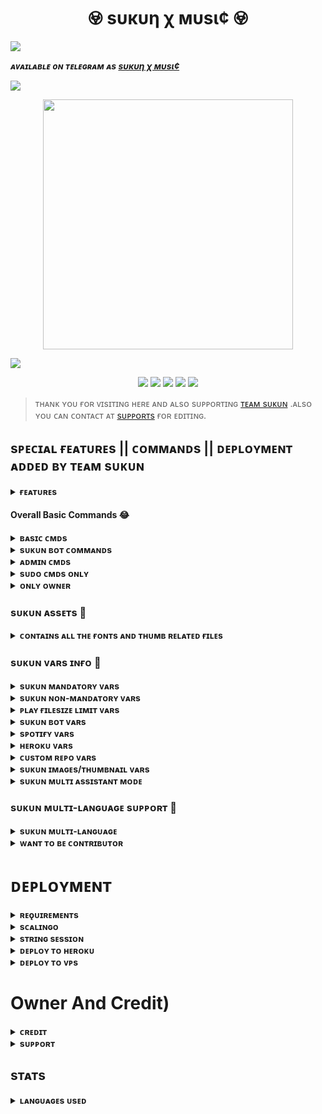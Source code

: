 <h1 align="center"><b> 𖢵 ѕυкυη χ мυѕι¢ 𖢵 </b></h1>

<img src="https://readme-typing-svg.herokuapp.com?color=F77247&width=420&lines=𝙰+𝚃𝚎𝚕𝚎𝚐𝚛𝚊𝚖+Music+Totla+𝚂𝚘𝚞𝚛𝚌𝚎;𝚠𝚛𝚒𝚝𝚝𝚎𝚗+𝙸𝚗+Python+BY+@TeamSukun%E2%9D%A4%EF%B8%8F">

</p>

_**ᴀᴠᴀɪʟᴀʙʟᴇ ᴏɴ ᴛᴇʟᴇɢʀᴀᴍ ᴀs [ѕυкυη χ мυѕι¢ ](https://t.me/AloneXMusicBot)**_

<a href="https://www.youtube.com/watch?v=dQw4w9WgXcQ"><img src="https://user-images.githubusercontent.com/73097560/115834477-dbab4500-a447-11eb-908a-139a6edaec5c.gif"></a>

<p align="center"><a href="https://telegram.dog/AloneXBot"><img src="https://te.legra.ph/file/ee06625c3e3bb4596f0db.jpg" width="400"></a></p>

<a href="https://www.youtube.com/watch?v=dQw4w9WgXcQ"><img src="https://user-images.githubusercontent.com/73097560/115834477-dbab4500-a447-11eb-908a-139a6edaec5c.gif"></a>
<p align="center">
    <a href="https://github.com/AloneXBot/SukunXMusic"> <img src="https://img.shields.io/github/repo-size/AloneXBot/SukunXMusic?color=orange&logo=github&logoColor=green&style=for-the-badge" /></a>
    <a href="https://github.com/AloneXBot/SukunXMusic/commits/prince"> <img src="https://img.shields.io/github/last-commit/AloneXBot/SukunXMusic?color=brown&logo=github&logoColor=green&style=for-the-badge" /></a>
    <a href="https://github.com/AloneXBot/SukunXMusic/issues"> <img src="https://img.shields.io/github/issues/AloneXBot/SukunXMusic?color=blueviolet&logo=github&logoColor=green&style=for-the-badge" /></a>
    <a href="https://github.com/AloneXBot/SukunXMusic/network/members"> <img src="https://img.shields.io/github/forks/AloneXBot/SukunXMusic?color=red&logo=github&logoColor=green&style=for-the-badge" /></a>  
    <a href="https://pypi.org/project/Telethon/"> <img src="https://img.shields.io/pypi/v/telethon?color=yellow&label=telethon&logo=python&logoColor=green&style=for-the-badge" /></a>
</p>

> ᴛʜᴀɴᴋ ʏᴏᴜ ғᴏʀ ᴠɪsɪᴛɪɴɢ ʜᴇʀᴇ ᴀɴᴅ ᴀʟsᴏ sᴜᴘᴘᴏʀᴛɪɴɢ [ᴛᴇᴀᴍ sᴜᴋᴜɴ](https://t.me/TeamSukun) .ᴀʟsᴏ ʏᴏᴜ ᴄᴀɴ ᴄᴏɴᴛᴀᴄᴛ ᴀᴛ [sᴜᴘᴘᴏʀᴛs](https://t.me/sukunsupports) ғᴏʀ ᴇᴅɪᴛɪɴɢ.


## sᴘᴇᴄɪᴀʟ ғᴇᴀᴛᴜʀᴇs || ᴄᴏᴍᴍᴀɴᴅs || ᴅᴇᴘʟᴏʏᴍᴇɴᴛ ᴀᴅᴅᴇᴅ ʙʏ ᴛᴇᴀᴍ sᴜᴋᴜɴ

<details>
<summary><b>ғᴇᴀᴛᴜʀᴇs</b></summary>
<br>

- ➺ `ᴀᴜᴅɪᴏ sᴜᴘᴘᴏʀᴛ ɪɴ ɢʀᴏᴜᴘ ᴠᴄ`
- ➺ `ᴠɪᴅᴇᴏ sᴜᴘᴘᴏʀᴛ ɪɴ ɢʀᴏᴜᴘ ᴠᴄ`
- ➺ `ᴀᴜᴅɪᴏ sᴜᴘᴘᴏʀᴛ ɪɴ ᴄʜᴀɴɴᴇʟ ᴠᴄ`
- ➺ `ᴠɪᴅᴇᴏ sᴜᴘᴘᴏʀᴛ ɪɴ ᴄʜᴀɴɴᴇʟ ᴠᴄ`
- ➺ `ᴠɪᴅᴇᴏ ʟʏʀɪᴄs ᴅᴏᴡɴʟᴏᴀᴅᴇʀ`
- ➺ `sᴏɴɢ ᴅᴏᴡɴʟᴏᴀᴅᴇʀ`
- ➺ `sᴘᴏᴛɪғʏ sᴜᴘᴘᴏʀᴛ`
- ➺ `ʏᴏᴜᴛᴜʙᴇ sᴜᴘᴘᴏʀᴛ`
- ➺ `ʀᴇᴀsᴏ sᴜᴘᴘᴏʀᴛ` 
- ➺ `ᴀᴘᴘʟᴇ ᴍᴜsɪᴄ sᴜᴘᴘᴏʀᴛ`
- ➺ `sᴏᴜɴᴅᴄʟᴏᴜᴅ sᴜᴘᴘᴏʀᴛ`
- ➺ `ᴀᴜᴅɪᴏ ғɪʟᴇ sᴜᴘᴘᴏʀᴛ`
- ➺ `ᴠɪᴅᴇᴏ ғɪʟᴇ sᴜᴘᴘᴏʀᴛ`
- ➺ `ʟɪᴠᴇ sᴛʀᴇᴀᴍ sᴜᴘᴘᴏʀᴛ ɪɴ ɢʀᴏᴜᴘ ᴀɴᴅ ᴄʜᴀɴɴᴇʟ ʙᴏᴛʜ`
- ➺ `ᴘʟᴀʏʟɪsᴛ sᴜᴘᴘᴏʀᴛ`
- ➺ `sʜᴜғғʟᴇ sᴜᴘᴘᴏʀᴛ`
- ➺ `ʟᴏᴏᴘ sᴜᴘᴘᴏʀᴛ`
- ➺ `sᴇᴇᴋ sᴜᴘᴘᴏʀᴛ`
- ➺ `sᴘᴇᴄɪғɪᴄ sᴜᴘᴘᴏʀᴛ`
- ➺ `ɢʙᴀɴ ᴜsᴇʀ`
- ➺ `ᴄᴏɴᴛʀᴏʟ ᴡɪᴛʜ ʙᴜᴛᴛᴏɴs`
- ➺ `sʜᴏᴡɪɴɢ ᴛʀᴀᴄᴋ ɴᴀᴍᴇs ᴡʜᴇɴ sᴋɪᴘᴘɪɴɢ`
- ➺ `sᴇᴛᴛɪɴɢs ᴘᴀɴᴇʟ`
- ➺ `ᴄᴏɴᴛʀᴏʟ ᴡɪᴛʜ ʙᴜᴛᴛᴏɴs`
- ➺ `ᴜsᴇʀʙᴏᴛ ᴀᴜᴛᴏ ᴊᴏɪɴ`
- ➺ `ᴄʜᴀɴɴᴇʟ ᴍᴜsɪᴄ ᴘʟᴀʏ`
- ➺ `ᴋᴇʏʙᴏᴀʀᴅ sᴇʟᴇᴄᴛɪᴏɴ sᴜᴘᴘᴏʀᴛ ғᴏʀ ʏᴏᴜᴛᴜʙᴇ ᴘʟᴀʏ`
- ➺ `ʟʏʀɪᴄs sᴄʀᴀᴘᴘᴇʀ`
- ➺ `ᴜɴʟɪᴍɪᴛᴇᴅ ǫᴜᴇᴜᴇ`
- ➺ `ʙʀᴏᴀᴅᴄᴀsᴛ ʙᴏᴛ`
- ➺ `sᴛᴀᴛɪsᴛɪᴄ ᴄᴏʟʟᴇᴄᴛᴏʀ`
- ➺ `ʙʟᴏᴄᴋ / ᴜɴʙʟᴏᴄᴋ (ʀᴇsᴛʀɪᴄᴛ ᴜsᴇʀ ғᴏʀ ᴜsɪɴɢ ʏᴏᴜʀ ʙᴏᴛ)`
</details>

#### Overall Basic Commands 😂
<details>
<summary><b>ʙᴀsɪᴄ ᴄᴍᴅs</b></summary>
<br>

- `/play <song name>` - play song you requested
- `/playlist` - Show now playing list
- `/song <song name>` - download songs you want quickly
- `/search <query>` - search videos on youtube with details
- `/vsong <song name>` - download videos you want quickly
- `/lyric <song name>` - lyrics scrapper
- `/vk <song name>` - generate song without download
</details>

<details>
<summary><b>sᴜᴋᴜɴ ʙᴏᴛ ᴄᴏᴍᴍᴀɴᴅs</b></summary>
<br>
    
- `/ping`or `/zinda` - ᴛᴏ ᴄʜᴇᴄᴋ ʙᴏᴛ ɪs ᴀʟɪᴠᴇ.
- `/start` or `/sukun` - sᴛᴀʀᴛs ᴛʜᴇ ᴍᴜsɪᴄ ʙᴏᴛ.
- `/help` or `/sukunhelp` - ɢᴇᴛ ʜᴇʟᴩ ᴍᴇɴᴜ ᴡɪᴛʜ ᴇxᴩʟᴀɴᴀᴛɪᴏɴ ᴏғ ᴄᴏᴍᴍᴀɴᴅs.
- `/setting` or `/settings` - sʜᴏᴡs ᴛʜᴇ ɢʀᴏᴜᴩ sᴇᴛᴛɪɴɢs ᴡɪᴛʜ ᴀɴ ɪɴᴛᴇʀᴀᴄᴛɪᴠᴇ ɪɴʟɪɴᴇ ᴍᴇɴᴜ
- `/reload` or `/admincache` - ᴛᴏ ʀᴇʟᴏᴀᴅ ᴀᴅᴍɪɴᴄᴀᴄʜᴇ .
- `/gstats` - ᴛᴏ ɢᴇᴛ ᴛʜᴇ ɢʟᴏʙᴀʟ sᴛᴀᴛs.
- `/stats` or `/TeamSukun` - sʜᴏᴡs ᴛʜᴇ ᴄᴜʀʀᴇɴᴛ sᴛᴀᴛs ᴏғ ᴛʜᴇ ʙᴏᴛ
- `/lang` or `/language` or `/langs` - ᴛᴏ ᴄʜᴀɴɢᴇ ᴛʜᴇ ʟᴀɴɢᴜᴀɢᴇ ғʀᴏᴍ sᴜᴋᴜɴ
 </details>
 
<details>
<summary><b>ᴀᴅᴍɪɴ ᴄᴍᴅs</b></summary>
<br>

- `/player` - open music player settings panel
- `/pause` - pause song play
- `/resume` - resume song play
- `/skip` - play next song
- `/end` - stop music play
- `/ping` - check the bot ping status
- `/auth` - authorized people to access the admin commands
- `/unauth` - deauthorized people to access the admin commands
</details>

<details>
<summary><b>sᴜᴅᴏ ᴄᴍᴅs ᴏɴʟʏ</b></summary>
<br>

- `/broadcast` - order the assistant to leave all groups
- `/gban` - gban user
- `/addsudo` - to add sudo
- `/delsudo` - to remove user from sudo
- `/sudolist` - to check sudo users
- `/speedtest` - to check the speed of bot.
</details>

<details>
<summary><b>ᴏɴʟʏ ᴏᴡɴᴇʀ</b></summary>
<br>

- `/broadcast` - broadcast message from the bot
- `/block` - block people for using your bot
- `/unblock` - unblock people you blocked for using your bot
- `/blocklist` - show the list of all people who's blocked for using your bot
</details>

### sᴜᴋᴜɴ ᴀssᴇᴛs 🫣

<details>
<summary><b>ᴄᴏɴᴛᴀɪɴs ᴀʟʟ ᴛʜᴇ ғᴏɴᴛs ᴀɴᴅ ᴛʜᴜᴍʙ ʀᴇʟᴀᴛᴇᴅ ғɪʟᴇs </b></summary>
<br>

```console
font.ttf & font2.ttf - Font File for Thumbnails Generation
```
- > If you want can change your font for thumbnails , change these files from here.

```console
Audio.jpeg - Thumbnail Image to be send when someone plays Audio files from telegram.
```
- > If you want to change thumb images, make sure your name file "Audio.jpeg" remains same or alternatively you can add a var <br><br> `TELEGRAM_AUDIO_URL` - Use telegraph link


```console
Video.jpeg - Thumbnail Image to be send when someone plays Video files from telegram.
```
- > If you want to change thumb images, make sure your file name "Video.jpeg" remains same or alternatively you can add a var <br><br> `TELEGRAM_VIDEO_URL` - Use telegraph link


```console
Stream.jpeg - Thumbnail Image to be send when someone plays M3u8 or live links on music bot.
```
- > If you want to change thumb images, make sure your file name "Stream.jpeg" remains same or alternatively you can add a var <br><br> `STREAM_IMG_URL` - Use telegraph link

```console
Soundcloud.jpeg - Thumbnail Image to be when send someone plays music from soundcloud.
```
- > If you want to change thumb images, make sure your file name "Soundcloud.jpeg" remains same or alternatively you can add a var <br><br> `SOUNCLOUD_IMG_URL` - Use telegraph link

```console
Youtube.jpeg - If Thumbnail Generator fails anyhow then bot will send this image
```
- > If you want to change thumb images, make sure your file name "Youtube.jpeg" remains same or alternatively you can add a var <br><br> `YOUTUBE_IMG_URL` - Use telegraph link

```console
Ping.jpeg - This image is going to be used by /ping command
```
- > If you want to change ping image, make sure your file name "Ping.jpeg" remains same or alternatively you can add a var <br><br> `PING_IMG_URL` - Use telegraph link


```console
Playlist.jpeg - This image is going to be used by /play command
```
- > If you want to change playlist image, make sure your file name "Playlist.jpeg" remains same or alternatively you can add a var <br><br> `PLAYLIST_IMG_URL` - Use telegraph link


```console
Global.jpeg and Stats.jpeg - This image is going to be used by /stats command
```
- > If you want to change stats images, make sure your file name "Global.jpeg" or "Stats.jpeg" remains same or alternatively you can add a var <br><br> `GLOBAL_IMG_URL` - Use telegraph link<br> `STATS_IMG_URL` - Use telegraph link


```console
SpotifyAlbum.jpeg , SpotifyArtist.jpeg and SpotifyPlaylist.jpeg - This image is going to be used by spotify inline command
```
- > If you want to change stats images, make sure your file name "SpotifyAlbum.jpeg", "SpotifyPlaylist.jpeg" or "SpotifyArtist.jpeg" remains same or alternatively you can add a var <br><br> `SPOTIFY_ARTIST_IMG_URL` - Use telegraph link<br> `SPOTIFY_ALBUM_IMG_URL` - Use telegraph link<br> `SPOTIFY_PLAYLIST_IMG_URL` - Use telegraph link

</details>

### sᴜᴋᴜɴ ᴠᴀʀs ɪɴғᴏ 🤭

<details>
<summary><b>sᴜᴋᴜɴ ᴍᴀɴᴅᴀᴛᴏʀʏ ᴠᴀʀs</b></summary>
<br>

- These are the minimum required vars need to setup to make Sukun Music Bot functional.

1. `API_ID` : Get it from my.telegram.org 
2. `API_HASH`  : Get it from my.telegram.org 
3. `BOT_TOKEN` : Get it from [@Botfather](http://t.me/BotFather) in Telegram
4. `MONGO_DB_URI` : Get mongo db [from here.](https://notreallyshikhar.gitbook.io/SukunXMusic/deployment/mongodb)
5. `LOG_GROUP_ID` : You'll need a Private Group ID for this. Supergroup Needed with id starting from -100 
6. `MUSIC_BOT_NAME` : A name for your Music bot.
7. `OWNER_ID` : Your Owner ID for managing your bot.
8. `STRING_SESSION` : Pyrogram Session Needed, Generate string from [@SukunStringBot](http://t.me/SukunStringBot) in Telegram.
</details>
    
<details>
<summary><b>sᴜᴋᴜɴ ɴᴏɴ-ᴍᴀɴᴅᴀᴛᴏʀʏ ᴠᴀʀs</b></summary>
<br>

- These are the extra vars for extra features inside Music Bot. You can leave non mandatory vars for now and can add them later.

1. `DURATION_LIMIT` : Custom max audio(music) duration for voice chat. Default to 60 mins.
2. `SONG_DOWNLOAD_DURATION_LIMIT`  : Duration Limit for downloading Songs in MP3 or MP4 format from bot. Default to 180 mins.
3. `VIDEO_STREAM_LIMIT` : Maximum number of video calls allowed on bot. You can later set it via /set_video_limit on telegram. Default to 3 chats.
4. `SERVER_PLAYLIST_LIMIT` : Maximum Limit Allowed for users to save playlists on bot's server. Default to 30
5. `PLAYLIST_FETCH_LIMIT` :  Maximum limit for fetching playlist's track from youtube, spotify, apple links. Default to 25
6. `CLEANMODE_MINS` : Cleanmode time after which bot will delete its old messages from chats. Default to 5 Mins.
7. `SUPPORT_CHANNEL` : If you've any channel for your music bot , fill it with your channel link
8. `SUPPORT_GROUP` : If you've any group support for your music bot , fill it with your group link
</details>

<details>
<summary><b>ᴘʟᴀʏ ғɪʟᴇsɪᴢᴇ ʟɪᴍɪᴛ ᴠᴀʀs</b></summary>
<br>

- Maximum File size limit for the audio and videos that a user can play from your bot. [Only Bytes Size Accepted]
> You can convert mb into bytes from https://www.gbmb.org/mb-to-bytes and use it here 

1. `TG_AUDIO_FILESIZE_LIMIT` : Maximum file size limit for audio files which can be streamed over vc. Defaults to 104857600 bytes, i.e. 100MB
2. `TG_VIDEO_FILESIZE_LIMIT` : Maximum file size limit for video files which can be played. Defaults to 1073741824 bytes, i.e. 1024MB or 1GB
</details>

<details>
<summary><b>sᴜᴋᴜɴ ʙᴏᴛ ᴠᴀʀs</b></summary>
<br>

- These all vars are used for setting up bot. You can edit these vars if you want , else leave all of them as it is.

1. `PRIVATE_BOT_MODE` : Set it `True` if you want your bot to be private only or False for all groups. Default to False
2. `YOUTUBE_EDIT_SLEEP` : Time sleep duration For Youtube Downloader. Default to 3 seconds
3. `TELEGRAM_EDIT_SLEEP` : Time sleep duration For Telegram Downloader. Default to 5 seconds
4. `AUTO_LEAVING_ASSISTANT` : Set it in `True` if you want to leave your assistant after a certain amount of time.
5. `ASSISTANT_LEAVE_TIME` : Time after which your assistant account will leave served chats automatically. Default to 5400 seconds, i.e 90 Mins
6. `AUTO_DOWNLOADS_CLEAR` : Set it `True` if you want to delete downloads after the music playout ends. 
7. `AUTO_SUGGESTION_MODE` : Set it `True` if you want to bot to suggest about bot commands to random chats of your bots. 
9. `AUTO_SUGGESTION_TIME` : Time after which your bot will suggest random 1/10 chats of your served chats about bot commands. Default to 5400 seconds, i.e 90 Mins
10. `SET_CMDS` : Set it to `True` if you want your bot to set the commands for chat menu automatically. [Reference](https://i.postimg.cc/Bbg3LQTG/image.png)
</details>

<details>
<summary><b>sᴘᴏᴛɪғʏ ᴠᴀʀs</b></summary>
<br>

- You can play tracks or playlists from spotify from Sukun Music bot
- You'll need these two vars to make spotify play working. This is not essential , you can leave them blank if you want.

### How to get these? [Read from here](https://notreallyshikhar.gitbook.io/SukunXMusic/deployment/spotify)


1. `SPOTIFY_CLIENT_ID` : Get it from https://developer.spotify.com/dashboard 
2. `SPOTIFY_CLIENT_SECRET` : Get it from https://developer.spotify.com/dashboard
</details>

<details>
<summary><b>ʜᴇʀᴏᴋᴜ ᴠᴀʀs</b></summary>
<br>

- To work some Heroku compatible modules, this var value required to Access your account to use `get_log`, `usage`, `update` etc etc commands.
- You can fill this var using your API key or Authorization token.

### How to get these? [Read from here](https://notreallyshikhar.gitbook.io/SukunXMusic/config-vars/heroku-vars)

1. `HEROKU_API_KEY` : Get it from http://dashboard.heroku.com/account 
2. `HEROKU_APP_NAME` : You have to Enter the app name which you gave to identify your Music Bot in Heroku. 
</details>

<details>
<summary><b>ᴄᴜsᴛᴏᴍ ʀᴇᴘᴏ ᴠᴀʀs</b></summary>
<br>

- If you plan to use Sukun Music Bot with your own customized or modified code.

1. `UPSTREAM_REPO` : Your Upstream Repo URL or Forked Repo.
2. `UPSTREAM_BRANCH` : Default Branch of your Upstream Repo URL or Forked Repo. 
3. `GIT_TOKEN` : Your GIT TOKEN if your upstream repo is private
4. `GITHUB_REPO` : Your Github Repo url, that will be shown on /start command
</details>

<details>
<summary><b>sᴜᴋᴜɴ ɪᴍᴀɢᴇs/ᴛʜᴜᴍʙɴᴀɪʟ ᴠᴀʀs</b></summary>
<br>

- You can change images which are used in Sukun Music Bot.
- You can generate telegaph links from [@SukunTelegraphBot](http://t.me/SukunTelegraphBot) and use it here.

1. `START_IMG_URL` : Image which comes on /start command in private messages of bot.
2. `PING_IMG_URL` : Image which comes on /ping command of bot.
3. `PLAYLIST_IMG_URL` : Image which comes on /play command of bot. 
4. `GLOBAL_IMG_URL` : Image which comes on /stats command of bot. 
5. `STATS_IMG_URL` : Image which comes on /stats command of bot. 
6. `TELEGRAM_AUDIO_URL` : This image comes when someone plays audios from telegram. 
7. `TELEGRAM_VIDEO_URL` : This image comes when someone plays videos from telegram. 
8. `STREAM_IMG_URL` : his image comes when someone plays m3u8 or index links.
9. `SOUNCLOUD_IMG_URL` : This image comes when someone plays music from soundcloud. 
10. `YOUTUBE_IMG_URL` : This image comes if thumbnail generator fails to gen thumb anyhow.
11. `SPOTIFY_ARTIST_IMG_URL` : This image comes when someone plays Spotify artist via link in inline mode. 
12. `SPOTIFY_ALBUM_IMG_URL` : This image comes when someone plays Spotify album via link in inline mode. 
13. `SPOTIFY_PLAYLIST_IMG_URL` : This image comes when someone plays Spotify album via link in inline mode. 
</details>

<details>
<summary><b>sᴜᴋᴜɴ ᴍᴜʟᴛɪ ᴀssɪsᴛᴀɴᴛ ᴍᴏᴅᴇ</b></summary>
<br>

- You can use upto 5 Assistant Clients ( allowing your bot to atleast work in 2000-2500 chats at a time )

1. `STRING_SESSION2` : Pyrogram Session Needed, Generate string from [@SukunStringBot](http://t.me/SukunStringBot) in Telegram.
2. `STRING_SESSION3` : Pyrogram Session Needed, Generate string from [@SukunStringBot](http://t.me/SukunStringBot) in Telegram.
3. `STRING_SESSION4` : Pyrogram Session Needed, Generate string from [@SukunStringBot](http://t.me/SukunStringBot) in Telegram.
4. `STRING_SESSION5` : Pyrogram Session Needed, Generate string from [@SukunStringBot](http://t.me/SukunStringBot) in Telegram.
</details>

### sᴜᴋᴜɴ ᴍᴜʟᴛɪ-ʟᴀɴɢᴜᴀɢᴇ sᴜᴘᴘᴏʀᴛ 🙈

<details>
<summary><b>sᴜᴋᴜɴ ᴍᴜʟᴛɪ-ʟᴀɴɢᴜᴀɢᴇ</b></summary>
<br>

- These all are the languages currently available in Sukun Music Bot. You can edit or change all strings available.

| Code | Language | Contributor |
|-|-------|-------|
| en | sᴜᴋᴜɴ  | Thanks to [TeamSukun](https://t.me/TeamSukun)
| si | Sinhala  | Thanks to [Damantha](https://t.me/MrItzme) & [Supun](https://t.me/Supunma)
| hi | Hindi  | Thanks to [TeamYukki](https://t.me/TeamYukki)
| ar | Arabic | Thanks to [Mustafa](https://t.me/tr_4z)
| te | Telugu | Thanks to [Telugu Coders](https://t.me/tgshadow_fighters)

</details>

<details>
<summary><b>ᴡᴀɴᴛ ᴛᴏ ʙᴇ ᴄᴏɴᴛʀɪʙᴜᴛᴏʀ</b></summary>
<br>

### We need your help in translating Sukun Music Bot. How to Contribute?

You can edit [`en.yml`](https://github.com/TeamSukun/SukunXMusic/blob/master/strings/langs/en.yml) present in langs folder to your own language and send us the edited file at [@SukunSupport](https://t.me/SukunSupport)

- > Points to remember while editing : <br> - Make sure you dont change any `{0}` or `{1}` while editing your codes <br> - Don’t change "general_1" or any other such keys present.
</details>


# ᴅᴇᴘʟᴏʏᴍᴇɴᴛ


<details>
<summary><b>ʀᴇǫᴜɪʀᴇᴍᴇɴᴛs</b></summary>
<br>
    
- aiofiles
- aiohttp
- asyncio
- dnspython
- ffmpeg-python
- gitpython
- hachoir
- heroku3
- lyricsgenius
- motor==3.1.2
- pillow
- psutil
- py-tgcalls==0.9.7
- pykeyboard
- pyrogram==1.4.16
- python-dotenv
- pyyaml==6.0
- requests
- speedtest-cli
- spotipy
- tgcrypto
- youtube-search
- youtube-search-python
- git+https://github.com/yt-dlp/yt-dlp.git
    
</details>

<details>
<summary><b>sᴄᴀʟɪɴɢᴏ</b></summary>
<br>
ɴᴏᴡ ʏᴏᴜ ᴄᴀɴ ᴅᴇᴘʟᴏʏ sʜɪᴢᴜᴋᴀ ᴍᴜsɪᴄ ᴏɴ sᴄᴀʟɪɴɢᴏ ɪɴᴛʀᴏᴅᴜᴄᴇᴅ ʙʏ 
        
<p align="center"><a href="https://my.scalingo.com/deploy?template=https://github.com/its-star-boi/ShizukaXMusic"> <img src="https://cdn.scalingo.com/deploy/button.svg" width="220" height="38.45"/></a></p>
    
</details>

<details>
<summary><b>sᴛʀɪɴɢ sᴇssɪᴏɴ</b></summary>
<br>
    
> ʏᴏᴜ'ʟʟ ɴᴇᴇᴅ ᴀ ᴀᴘɪ_ɪᴅ & ᴀᴘɪ_ʜᴀsʜ ɪɴ ᴏʀᴅᴇʀ ᴛᴏ ɢᴇɴᴇʀᴀᴛᴇ ᴘʏʀᴏɢʀᴀᴍ sᴇssɪᴏɴ. 
> ᴀʟᴡᴀʏs ʀᴇᴍᴇʙᴇʀ ᴛᴏ ᴜsᴇ ɢᴏᴏᴅ ᴀᴘɪ ᴄᴏᴍʙᴏ ᴇʟsᴇ ʏᴏᴜʀ ᴀᴄᴄᴏᴜɴᴛ ᴄᴏᴜʟᴅ ʙᴇ ᴅᴇʟᴇᴛᴇᴅ.

<h4> ɢᴇɴᴇʀᴀᴛᴇ sᴇssɪᴏɴ ᴠɪᴀ ʀᴇᴘʟ: </h4>    
<p><a href="https://replit.com/@AssadAli/String-Session-Generator"><img src="https://img.shields.io/badge/Generate%20On%20Repl-blueviolet?style=for-the-badge&logo=appveyor" width="200""/></a></p>

<h4> ɢᴇɴᴇʀᴀᴛᴇ sᴇssɪᴏɴ ᴠɪᴀ ᴛᴇʟᴇɢʀᴀᴍ sᴛʀɪɴɢ-ɢᴇɴ ʙᴏᴛ: </h4>    
<p><a href="https://telegram.dog/sukunxstringbot"><img src="https://img.shields.io/badge/TG%20String%20Gen%20Bot-blueviolet?style=for-the-badge&logo=appveyor" width="200""/></a></p>
    
</details>

<details>
<summary><b>ᴅᴇᴘʟᴏʏ ᴛᴏ ʜᴇʀᴏᴋᴜ</b></summary>
<br>



> ʜᴇʀᴏᴋᴜ ʜᴀs ᴛᴡᴏ ᴠᴀʀs[ ʜᴇʀᴏᴋᴜ_ᴀᴘɪ_ᴋᴇʏ & ʜᴇʀᴏᴋᴜ_ᴀᴘᴘ_ɴᴀᴍᴇ ] ғᴏʀ ᴜᴘᴅᴀᴛᴇʀ ᴛᴏ ᴡᴏʀᴋ. 
> ʙʏ sᴇᴛᴛɪɴɢ ᴛʜᴏsᴇ ᴛᴡᴏ ᴠᴀʀs ʏᴏᴜ ᴄᴀɴ ɢᴇᴛ ʟᴏɢs ᴏғ ʏᴏᴜʀ ʜᴇʀᴏᴋᴜ ᴀᴘᴘ, sᴇᴛ ᴠᴀʀ, ᴇᴅɪᴛ ᴠᴀʀ, ᴅᴇʟᴇᴛᴇ ᴠᴀʀs , ᴄʜᴇᴄᴋ ᴅʏɴᴏ ᴜsᴀɢᴇ ᴀɴᴅ ᴜᴘᴅᴀᴛᴇ ʙᴏᴛ. 
> ᴛʜᴏsᴇ ᴛᴡᴏ ᴠᴀʀs ᴀʀᴇ ɴᴏᴛ ᴍᴀɴᴅᴀᴛᴏʀʏ, ʏᴏᴜ ᴄᴀɴ ʟᴇᴀᴠᴇ ᴛʜᴇᴍ ʙʟᴀɴᴋ ᴛᴏᴏ. 
    
<h4> ᴄʟɪᴄᴋ ᴛʜᴇ ʙᴜᴛᴛᴏɴ ʙᴇʟᴏᴡ ᴛᴏ ᴅᴇᴘʟᴏʏ SukunXMusic ᴏɴ ʜᴇʀᴏᴋᴜ</h4> 
   
<p><a href="https://dashboard.heroku.com/new?template=https://github.com/AloneXBot/SukunXMusic"><img src="https://img.shields.io/badge/Deploy%20To%20Heroku-red?style=for-the-badge&logo=heroku" width="200"/></a></p>
</details>

<details>
<summary><b>ᴅᴇᴘʟᴏʏ ᴛᴏ ᴠᴘs</b></summary>
<br>

- Get your [Necessary Variables](https://github.com/TeamSukun/SukunXMusic/blob/master/sample.env)
- Upgrade and Update by :
`sudo apt-get update && sudo apt-get upgrade -y`
- Install Ffmpeg by :
`sudo apt-get install python3-pip ffmpeg -y`
- Install required packages by :
`sudo apt-get install python3-pip -y`
- Install pip by :
`sudo pip3 install -U pip`
- Install Node js by :
`curl -fssL https://deb.nodesource.com/setup_18.x | sudo -E bash - && sudo apt-get install nodejs -y && npm i -g npm`
- Clone the repository by :
`git clone https://github.com/TeamSukun/SukunXMusic && cd SukunXMusic`
- Install requirements by :
`pip3 install -U -r requirements.txt`
- Fill your variables in the env by :
`vi sample.env`<br>
Press `I` on the keyboard for editing env<br>
Press `Ctrl+C` when you're done with editing env and `:wq` to save the env<br>
- Rename the env file by :
`mv sample.env .env`
- Install screen to keep running your bot when you close the terminal by :
`sudo apt install screen -y`
- Finally run the bot by :
`screen bash start`
<br>

</details> 

# Owner And Credit)
<details>
<summary><b>ᴄʀᴇᴅɪᴛ</b></summary>
<br>

## sᴘᴇᴄɪᴀʟ ᴄʀᴇᴅɪᴛ

| s.ɴᴏ | Language | Contributor |
|-|-------|-------|
| 1. | 「 ᴛᴇᴀᴍ ☯︎ sᴜᴋᴜɴ 」 | ᴄᴏɴᴛᴀᴄᴛ ᴛᴏ [⍟ ᴛᴇᴀᴍ sᴜᴋᴜɴ ⍟](https://t.me/TeamSukun)  ᴏɴ ᴛᴇʟᴇɢʀᴀᴍ
| 2. |  ͢ ̶̶ͥ ̶ ̶ͣ ͓ ̶͓ͫ➳⃝😻𝐊εεᴘ Lᴀᴜɢʜɪɴɢ 『 🇮🇳 』➻💕 | ᴄᴏɴᴛᴀᴄᴛ ᴛᴏ [⋗ ʙɪʟʟᴜ ⋖](https://t.me/cute_billa_hu) & [ʜɪs sᴜᴘᴘᴏʀᴛ](https://t.me/Singing_music_idol_international)  ᴏɴ ᴛᴇʟᴇɢʀᴀᴍ
| 3. | 💖⃝͢ʏᴜᴋᴋɪ➻❥⃟💞ﮩﮩ٨࿐ | Thanks to [TeamYukki](https://t.me/TeamYukki)
| 4. | 【𓆩𝐑𝐎𝐂𝐊𝐒𓆪】 ͢ ̶̶ͥ ̶ ̶ͣ ͓ ̶͓ͫ➳🇰ɾιʂԋɳα | ᴄᴏɴᴛᴀᴄᴛ ᴛᴏ [🇰ɾιʂԋɳα](https://t.me/itz_rocks_krishna)
| 5. | ᴘʏʀᴏɢʀᴀᴍ & ᴘʏ-ᴛɢᴄᴀʟʟs| Thanks to [ᴘʏʀᴏɢʀᴀᴍ](https://github.com/pyrogram/pyrogram) & [ᴘʏ-ᴛɢᴄᴀʟʟs](https://github.com/pytgcalls/pytgcalls)
</details>

<details>
<summary><b>sᴜᴘᴘᴏʀᴛ</b></summary>
<br>

# ❤️ Support<
<a href="https://telegram.dog/TeamSukun"><img src="https://img.shields.io/badge/Join-Team%20Sukun-red.svg?logo=Telegram"></a>
<a href="https://telegram.dog/sukunupdates"><img src="https://img.shields.io/badge/Join-Sukun%20Updates-red.svg?logo=Telegram"></a>
<a href="https://telegram.dog/sukunsupports"><img src="https://img.shields.io/badge/Join-Sukun%20Supports-blue.svg?logo=telegram"></a>

</details>


## sᴛᴀᴛs

<details>
<summary><b>ʟᴀɴɢᴜᴀɢᴇs ᴜsᴇᴅ</b></summary>
<br>

![Languages](https://github-readme-stats.vercel.app/api/top-langs/?username=TeamSukun&theme=github_dark&layout=compact&exclude_repo=SukunXMusic.SukunId-AI.Shayachatbot.tag-all-bot.sukunban-all)



</details>
